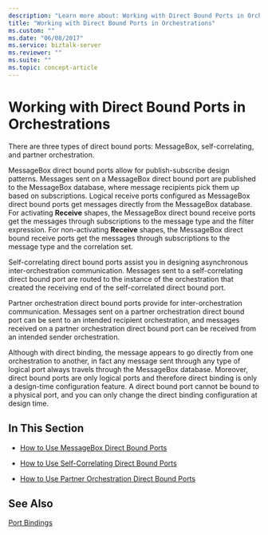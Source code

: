 ```yaml
---
description: "Learn more about: Working with Direct Bound Ports in Orchestrations"
title: "Working with Direct Bound Ports in Orchestrations"
ms.custom: ""
ms.date: "06/08/2017"
ms.service: biztalk-server
ms.reviewer: ""
ms.suite: ""
ms.topic: concept-article
---
```

# Working with Direct Bound Ports in Orchestrations
There are three types of direct bound ports: MessageBox, self-correlating, and partner orchestration.  
  
 MessageBox direct bound ports allow for publish-subscribe design patterns. Messages sent on a MessageBox direct bound port are published to the MessageBox database, where message recipients pick them up based on subscriptions. Logical receive ports configured as MessageBox direct bound ports get messages directly from the MessageBox database. For activating **Receive** shapes, the MessageBox direct bound receive ports get the messages through subscriptions to the message type and the filter expression. For non-activating **Receive** shapes, the MessageBox direct bound receive ports get the messages through subscriptions to the message type and the correlation set.  
  
 Self-correlating direct bound ports assist you in designing asynchronous inter-orchestration communication. Messages sent to a self-correlating direct bound port are routed to the instance of the orchestration that created the receiving end of the self-correlated direct bound port.  
  
 Partner orchestration direct bound ports provide for inter-orchestration communication. Messages sent on a partner orchestration direct bound port can be sent to an intended recipient orchestration, and messages received on a partner orchestration direct bound port can be received from an intended sender orchestration.  
  
 Although with direct binding, the message appears to go directly from one orchestration to another, in fact any message sent through any type of logical port always travels through the MessageBox database. Moreover, direct bound ports are only logical ports and therefore direct binding is only a design-time configuration feature. A direct bound port cannot be bound to a physical port, and you can only change the direct binding configuration at design time.  
  
## In This Section  
  
-   [How to Use MessageBox Direct Bound Ports](../core/how-to-use-messagebox-direct-bound-ports.md)  
  
-   [How to Use Self-Correlating Direct Bound Ports](../core/how-to-use-self-correlating-direct-bound-ports.md)  
  
-   [How to Use Partner Orchestration Direct Bound Ports](../core/how-to-use-partner-orchestration-direct-bound-ports.md)  
  
## See Also  
 [Port Bindings](../core/port-bindings.md)

